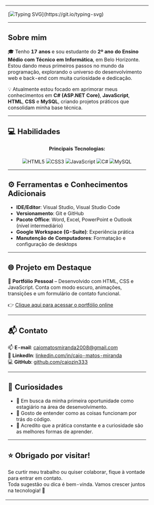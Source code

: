 <table style="width:100%; background-image: url('https://i.imgur.com/7F7uocd.jpg'); background-size: cover; padding: 20px; border-radius: 10px;">

<tr>
<td>

[![Typing SVG](https://readme-typing-svg.demolab.com?font=Fira+Code&pause=1000&color=6793F7&width=435&lines=Olá!%2C+Eu+Sou+o+Caio+Matos.;Bem-vindo+ao+meu+GitHub!)](https://git.io/typing-svg)

---

## Sobre mim

🎓 Tenho **17 anos** e sou estudante do **2º ano do Ensino Médio com Técnico em Informática**, em Belo Horizonte. Estou dando meus primeiros passos no mundo da programação, explorando o universo do desenvolvimento web e back-end com muita curiosidade e dedicação.

💡 Atualmente estou focado em aprimorar meus conhecimentos em **C# (ASP.NET Core)**, **JavaScript**, **HTML**, **CSS** e **MySQL**, criando projetos práticos que consolidam minha base técnica.

---

## 💻 Habilidades

<div align="center">
  <h4>Principais Tecnologias:</h4>
  <img src="https://img.shields.io/badge/HTML5-%23E34F26.svg?&style=for-the-badge&logo=html5&logoColor=white" alt="HTML5"/>
  <img src="https://img.shields.io/badge/CSS3-%231572B6.svg?&style=for-the-badge&logo=css3&logoColor=white" alt="CSS3"/>
  <img src="https://img.shields.io/badge/JavaScript-%23323330.svg?&style=for-the-badge&logo=javascript&logoColor=%23F7DF1E" alt="JavaScript"/>
  <img src="https://img.shields.io/badge/C%23-239120.svg?&style=for-the-badge&logo=c-sharp&logoColor=white" alt="C#"/>
  <img src="https://img.shields.io/badge/MySQL-%2300f.svg?&style=for-the-badge&logo=mysql&logoColor=white" alt="MySQL"/>
</div>

---

## ⚙️ Ferramentas e Conhecimentos Adicionais

- **IDE/Editor**: Visual Studio, Visual Studio Code  
- **Versionamento**: Git e GitHub  
- **Pacote Office**: Word, Excel, PowerPoint e Outlook (nível intermediário)  
- **Google Workspace (G-Suite)**: Experiência prática  
- **Manutenção de Computadores**: Formatação e configuração de desktops

---

## 🌐 Projeto em Destaque

🔗 **Portfólio Pessoal** – Desenvolvido com HTML, CSS e JavaScript. Conta com modo escuro, animações, transições e um formulário de contato funcional.

👉 [Clique aqui para acessar o portfólio online](https://caio-matosm.github.io/Portfolio2025/)

---

## 📬 Contato

📫 **E-mail**: [caiomatosmiranda2008@gmail.com](mailto:caiomatosmiranda2008@gmail.com)  
💼 **LinkedIn**: [linkedin.com/in/caio-matos-miranda](https://www.linkedin.com/in/caio-matos-miranda-0aa900349/)  
💻 **GitHub**: [github.com/caiozin333](https://github.com/caio-matosm)

---

## 🔎 Curiosidades

- 🚀 Em busca da minha primeira oportunidade como estagiário na área de desenvolvimento.
- 🎯 Gosto de entender como as coisas funcionam por trás do código.
- 🌱 Acredito que a prática constante e a curiosidade são as melhores formas de aprender.

---

## ⭐ Obrigado por visitar!

Se curtir meu trabalho ou quiser colaborar, fique à vontade para entrar em contato.  
Toda sugestão ou dica é bem-vinda. Vamos crescer juntos na tecnologia! 🚀

</td>
</tr>
</table>
